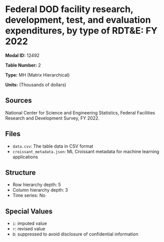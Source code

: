 # Federal DOD facility research, development, test, and evaluation expenditures, by type of RDT&E: FY 2022

**Modal ID:** 12492

**Table Number:** 2

**Type:** MH (Matrix Hierarchical)

**Units:** (Thousands of dollars)

## Sources

National Center for Science and Engineering Statistics, Federal Facilities Research and Development Survey, FY 2022.

## Files

- `data.csv`: The table data in CSV format
- `croissant_metadata.json`: ML Croissant metadata for machine learning applications

## Structure

- Row hierarchy depth: 5
- Column hierarchy depth: 3
- Time series: No

## Special Values

- `i`: imputed value
- `r`: revised value
- `D`: suppressed to avoid disclosure of confidential information
